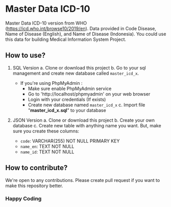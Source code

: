 # Master Data ICD-10

Master Data ICD-10 version from WHO (https://icd.who.int/browse10/2019/en). Data provided in Code Disease, Name of Disease (English), and Name of Disease (Indonesia). You could use this data for building Medical Information System Project.

## How to use?

1. SQL Version
  a. Clone or download this project
  b. Go to your sql management and create new database called `master_icd_x`.
    - If you're using PhpMyAdmin :
      - Make sure enable PhpMyAdmin service
      - Go to 'http://localhost/phpmyadmin' on your web browser
      - Login with your credentials (If exists)
      - Create new database named `master_icd_x`
  c. Import file "**master_icd_x.sql**" to your database

2. JSON Version
  a. Clone or download this project
  b. Create your own database
  c. Create new table with anything name you want. But, make sure you create these columns:
    - `code`: VARCHAR(255) NOT NULL PRIMARY KEY
    - `name_en`: TEXT NOT NULL
    - `name_id`: TEXT NOT NULL

## How to contribute?

We're open to any contributions. Please create pull request if you want to make this repository better.

### Happy Coding
